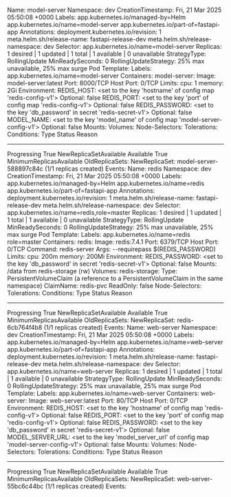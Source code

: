 Name:                   model-server
Namespace:              dev
CreationTimestamp:      Fri, 21 Mar 2025 05:50:08 +0000
Labels:                 app.kubernetes.io/managed-by=Helm
                        app.kubernetes.io/name=model-server
                        app.kubernetes.io/part-of=fastapi-app
Annotations:            deployment.kubernetes.io/revision: 1
                        meta.helm.sh/release-name: fastapi-release-dev
                        meta.helm.sh/release-namespace: dev
Selector:               app.kubernetes.io/name=model-server
Replicas:               1 desired | 1 updated | 1 total | 1 available | 0 unavailable
StrategyType:           RollingUpdate
MinReadySeconds:        0
RollingUpdateStrategy:  25% max unavailable, 25% max surge
Pod Template:
  Labels:  app.kubernetes.io/name=model-server
  Containers:
   model-server:
    Image:      model-server:latest
    Port:       8000/TCP
    Host Port:  0/TCP
    Limits:
      cpu:     1
      memory:  2Gi
    Environment:
      REDIS_HOST:      <set to the key 'hostname' of config map 'redis-config-v1'>           Optional: false
      REDIS_PORT:      <set to the key 'port' of config map 'redis-config-v1'>               Optional: false
      REDIS_PASSWORD:  <set to the key 'db_password' in secret 'redis-secret-v1'>            Optional: false
      MODEL_NAME:      <set to the key 'model_name' of config map 'model-server-config-v1'>  Optional: false
    Mounts:            <none>
  Volumes:             <none>
  Node-Selectors:      <none>
  Tolerations:         <none>
Conditions:
  Type           Status  Reason
  ----           ------  ------
  Progressing    True    NewReplicaSetAvailable
  Available      True    MinimumReplicasAvailable
OldReplicaSets:  <none>
NewReplicaSet:   model-server-588897c84c (1/1 replicas created)
Events:          <none>
Name:                   redis
Namespace:              dev
CreationTimestamp:      Fri, 21 Mar 2025 05:50:08 +0000
Labels:                 app.kubernetes.io/managed-by=Helm
                        app.kubernetes.io/name=redis
                        app.kubernetes.io/part-of=fastapi-app
Annotations:            deployment.kubernetes.io/revision: 1
                        meta.helm.sh/release-name: fastapi-release-dev
                        meta.helm.sh/release-namespace: dev
Selector:               app.kubernetes.io/name=redis,role=master
Replicas:               1 desired | 1 updated | 1 total | 1 available | 0 unavailable
StrategyType:           RollingUpdate
MinReadySeconds:        0
RollingUpdateStrategy:  25% max unavailable, 25% max surge
Pod Template:
  Labels:  app.kubernetes.io/name=redis
           role=master
  Containers:
   redis:
    Image:      redis:7.4.1
    Port:       6379/TCP
    Host Port:  0/TCP
    Command:
      redis-server
    Args:
      --requirepass
      $(REDIS_PASSWORD)
    Limits:
      cpu:     200m
      memory:  200Mi
    Environment:
      REDIS_PASSWORD:  <set to the key 'db_password' in secret 'redis-secret-v1'>  Optional: false
    Mounts:
      /data from redis-storage (rw)
  Volumes:
   redis-storage:
    Type:          PersistentVolumeClaim (a reference to a PersistentVolumeClaim in the same namespace)
    ClaimName:     redis-pvc
    ReadOnly:      false
  Node-Selectors:  <none>
  Tolerations:     <none>
Conditions:
  Type           Status  Reason
  ----           ------  ------
  Progressing    True    NewReplicaSetAvailable
  Available      True    MinimumReplicasAvailable
OldReplicaSets:  <none>
NewReplicaSet:   redis-6cb764f4b8 (1/1 replicas created)
Events:          <none>
Name:                   web-server
Namespace:              dev
CreationTimestamp:      Fri, 21 Mar 2025 05:50:08 +0000
Labels:                 app.kubernetes.io/managed-by=Helm
                        app.kubernetes.io/name=web-server
                        app.kubernetes.io/part-of=fastapi-app
Annotations:            deployment.kubernetes.io/revision: 1
                        meta.helm.sh/release-name: fastapi-release-dev
                        meta.helm.sh/release-namespace: dev
Selector:               app.kubernetes.io/name=web-server
Replicas:               1 desired | 1 updated | 1 total | 1 available | 0 unavailable
StrategyType:           RollingUpdate
MinReadySeconds:        0
RollingUpdateStrategy:  25% max unavailable, 25% max surge
Pod Template:
  Labels:  app.kubernetes.io/name=web-server
  Containers:
   web-server:
    Image:      web-server:latest
    Port:       80/TCP
    Host Port:  0/TCP
    Environment:
      REDIS_HOST:        <set to the key 'hostname' of config map 'redis-config-v1'>                 Optional: false
      REDIS_PORT:        <set to the key 'port' of config map 'redis-config-v1'>                     Optional: false
      REDIS_PASSWORD:    <set to the key 'db_password' in secret 'redis-secret-v1'>                  Optional: false
      MODEL_SERVER_URL:  <set to the key 'model_server_url' of config map 'model-server-config-v1'>  Optional: false
    Mounts:              <none>
  Volumes:               <none>
  Node-Selectors:        <none>
  Tolerations:           <none>
Conditions:
  Type           Status  Reason
  ----           ------  ------
  Progressing    True    NewReplicaSetAvailable
  Available      True    MinimumReplicasAvailable
OldReplicaSets:  <none>
NewReplicaSet:   web-server-55bc6c44bc (1/1 replicas created)
Events:          <none>

